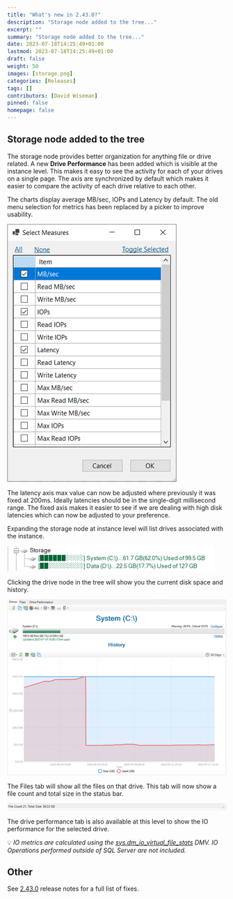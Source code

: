 ```yaml
---
title: "What's new in 2.43.0?"
description: "Storage node added to the tree..."
excerpt: ""
summary: "Storage node added to the tree..."
date: 2023-07-18T14:25:49+01:00
lastmod: 2023-07-18T14:25:49+01:00
draft: false
weight: 50
images: [storage.png]
categories: [Releases]
tags: []
contributors: [David Wiseman]
pinned: false
homepage: false
---
```

## Storage node added to the tree

The storage node provides better organization for anything file or drive related.  A new **Drive Performance** has been added which is visible at the instance level.  This makes it easy to see the activity for each of your drives on a single page.  The axis are synchronized by default which makes it easier to compare the activity of each drive relative to each other.

The charts display average MB/sec, IOPs and Latency by default.  The old menu selection for metrics has been replaced by a picker to improve usability.

[![Measure selection](measures.png)](measures.png)

The latency axis max value can now be adjusted where previously it was fixed at 200ms.  Ideally latencies should be in the single-digit millisecond range.  The fixed axis makes it easier to see if we are dealing with high disk latencies which can now be adjusted to your preference.

Expanding the storage node at instance level will list drives associated with the instance.

[![Drive node](drives_nodes.png)](drives_nodes.png)

Clicking the drive node in the tree will show you the current disk space and history.

[![Space History](space.png)](space.png)

The Files tab will show all the files on that drive.  This tab will now show a file count and total size in the status bar.

[![Status bar](status.png)](status.png)

The drive performance tab is also available at this level to show the IO performance for the selected drive.

💡 *IO metrics are calculated using the [sys.dm_io_virtual_file_stats](https://learn.microsoft.com/en-us/sql/relational-databases/system-dynamic-management-views/sys-dm-io-virtual-file-stats-transact-sql?view=sql-server-ver16) DMV.  IO Operations performed outside of SQL Server are not included.*

## Other

See [2.43.0](https://github.com/trimble-oss/dba-dash/releases/tag/2.43.0) release notes for a full list of fixes.

